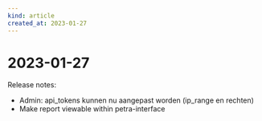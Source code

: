 ```yaml
---
kind: article
created_at: 2023-01-27
---
```


# 2023-01-27

Release notes:

* Admin: api_tokens kunnen nu aangepast worden (ip_range en rechten)
* Make report viewable within petra-interface
